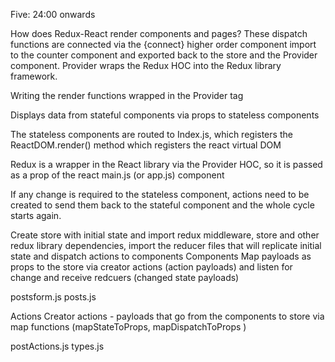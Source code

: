 Five: 24:00 onwards


How does Redux-React render components and pages?
These dispatch functions are connected via the {connect} higher order component import to the counter component and exported back to the store and the Provider component. Provider wraps the Redux HOC into the Redux library framework.

Writing the render functions wrapped in the Provider tag

Displays data from stateful components via props to stateless components

The stateless components are routed to Index.js, which registers the ReactDOM.render() method which registers the react virtual DOM

Redux is a wrapper in the React library via the Provider HOC, so it is passed as a prop of the react main.js (or app.js) component

If any change is required to the stateless component, actions need to be created to send them back to the stateful component and the whole cycle starts again.



Create store with initial state and import redux middleware, store and other redux library dependencies, import the reducer files that will replicate initial state and dispatch actions to components
Components
Map payloads as props to the store via creator actions (action payloads) and listen for change and receive redcuers (changed state payloads)

postsform.js posts.js

Actions
Creator actions - payloads that go from the components to store via map functions (mapStateToProps, mapDispatchToProps )

postActions.js types.js
